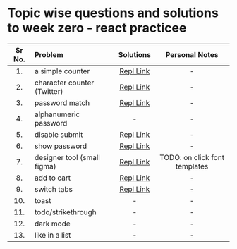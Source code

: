 # Topic wise questions and solutions to week zero - react practicee

| Sr No. | Problem                       | Solutions   |Personal Notes|
| :---:  | :---                          |    :----:   |    :----:   |
| 1.     | a simple counter              | [Repl Link](https://repl.it/@ApurvChimralwar/simple-counter) |      -      |
| 2.     | character counter (Twitter)   | [Repl Link](https://repl.it/@ApurvChimralwar/character-counter-twitter) |      -      |
| 3.     | password match                | [Repl Link](https://repl.it/@ApurvChimralwar/password-match-via-only-one-useState-call) |      -      |
| 4.     | alphanumeric password         |      -      |      -      |
| 5.     | disable submit                | [Repl Link](https://repl.it/@ApurvChimralwar/disable-submit-working-v2) |      -      |
| 6.     | show password                 | [Repl Link](https://repl.it/@ApurvChimralwar/show-password-v2) |      -      |
| 7.     | designer tool (small figma)   | [Repl Link](https://repl.it/@ApurvChimralwar/designer-tool-small-figma-app-v3) |      TODO: on click font templates|
| 8.     | add to cart                   | [Repl Link](https://repl.it/@ApurvChimralwar/add-to-cart-v4)  |      -      |
| 9.     | switch tabs                   | [Repl Link](https://repl.it/@ApurvChimralwar/switch-tabs-v1#src/App.jsx) |      -      |
| 10.    | toast                         |      -      |      -      |
| 11.    | todo/strikethrough            |      -      |      -      |
| 12.    | dark mode                     |      -      |      -      |
| 13.    | like in a list                |      -      |      -      |

